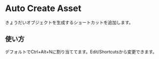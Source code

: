 # Auto Create Asset

きょうだいオブジェクトを生成するショートカットを追加します。

## 使い方

デフォルトでCtrl+Alt+Nに割り当ててます。Edit/Shortcutsから変更できます。

